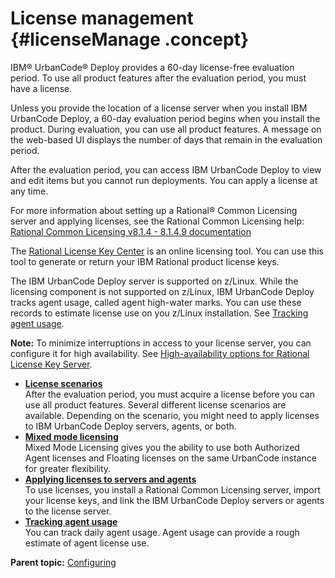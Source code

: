 # License management {#licenseManage .concept}

IBM® UrbanCode® Deploy provides a 60-day license-free evaluation period. To use all product features after the evaluation period, you must have a license.

Unless you provide the location of a license server when you install IBM UrbanCode Deploy, a 60-day evaluation period begins when you install the product. During evaluation, you can use all product features. A message on the web-based UI displays the number of days that remain in the evaluation period.

After the evaluation period, you can access IBM UrbanCode Deploy to view and edit items but you cannot run deployments. You can apply a license at any time.

For more information about setting up a Rational® Common Licensing server and applying licenses, see the Rational Common Licensing help: [Rational Common Licensing v8.1.4 - 8.1.4.9 documentation](http://www-01.ibm.com/support/knowledgecenter/SSSTWP_8.1.4/com.ibm.rational.license.doc/helpindex_RCL.html)

The [Rational License Key Center](https://licensing.subscribenet.com/control/ibmr/login) is an online licensing tool. You can use this tool to generate or return your IBM Rational product license keys.

The IBM UrbanCode Deploy server is supported on z/Linux. While the licensing component is not supported on z/Linux, IBM UrbanCode Deploy tracks agent usage, called agent high-water marks. You can use these records to estimate license use on you z/Linux installation. See [Tracking agent usage](license_agentTracking.md).

**Note:** To minimize interruptions in access to your license server, you can configure it for high availability. See [High-availability options for Rational License Key Server](http://www-01.ibm.com/support/docview.wss?uid=swg27036356).

-   **[License scenarios](../../com.ibm.udeploy.install.doc/topics/license_scenarios.md)**  
After the evaluation period, you must acquire a license before you can use all product features. Several different license scenarios are available. Depending on the scenario, you might need to apply licenses to IBM UrbanCode Deploy servers, agents, or both.
-   **[Mixed mode licensing](../topics/mixed_mode_licensing.md)**  
Mixed Mode Licensing gives you the ability to use both Authorized Agent licenses and Floating licenses on the same UrbanCode instance for greater flexibility.
-   **[Applying licenses to servers and agents](../../com.ibm.udeploy.install.doc/topics/license_apply.md)**  
To use licenses, you install a Rational Common Licensing server, import your license keys, and link the IBM UrbanCode Deploy servers or agents to the license server.
-   **[Tracking agent usage](../topics/license_agentTracking.md)**  
You can track daily agent usage. Agent usage can provide a rough estimate of agent license use.

**Parent topic:** [Configuring](../topics/c_node_configuring.md)


